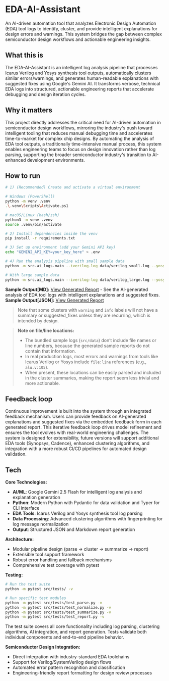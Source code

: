 # EDA-AI-Assistant

An AI-driven automation tool that analyzes Electronic Design Automation (EDA) tool logs to identify, cluster, and provide intelligent explanations for design errors and warnings. This system bridges the gap between complex semiconductor design workflows and actionable engineering insights.

## What this is

The EDA-AI-Assistant is an intelligent log analysis pipeline that processes Icarus Verilog and Yosys synthesis tool outputs, automatically clusters similar errors/warnings, and generates human-readable explanations with suggested fixes using Google's Gemini AI. It transforms verbose, technical EDA logs into structured, actionable engineering reports that accelerate debugging and design iteration cycles.

## Why it matters

This project directly addresses the critical need for AI-driven automation in semiconductor design workflows, mirroring the industry's push toward intelligent tooling that reduces manual debugging time and accelerates time-to-market for complex chip designs. By automating the analysis of EDA tool outputs, a traditionally time-intensive manual process, this system enables engineering teams to focus on design innovation rather than log parsing, supporting the broader semiconductor industry's transition to AI-enhanced development environments.

## How to run

```bash
# 1) (Recommended) Create and activate a virtual environment

# Windows (PowerShell)
python -m venv .venv  
.\.venv\Scripts\Activate.ps1  

# macOS/Linux (bash/zsh)
python3 -m venv .venv   
source .venv/bin/activate   

# 2) Install dependencies inside the venv
pip install -r requirements.txt   

# 3) Set up environment (add your Gemini API key)
echo "GEMINI_API_KEY=your_key_here" > .env

# 4) Run the analysis pipeline with small sample data
python -m src.ai_logs.main --iverilog-log data/verilog_small.log --yosys-log data/yosys_small.log

# With large sample data
python -m src.ai_logs.main --iverilog-log data/verilog_large.log --yosys-log data/yosys_large.log
```

**Sample Output[MD]:** [View Generated Report](data/reports/report.md) - See the AI-generated analysis of EDA tool logs with intelligent explanations and suggested fixes.  
**Sample Output[JSON]:** [View Generated Report](data/processed/results.json)   

> Note that some clusters with `warning` and `info` labels will not have a summary or suggested_fixes unless they are recurring, which is intended by design.

> **Note on file/line locations:**    
> - The bundled sample logs (`src/data`) don’t include file names or line numbers, because the generated sample reports do not contain that information.    
> - In real production logs, most errors and warnings from tools like Icarus Verilog or Yosys include `file:line` references (e.g., `alu.v:105`).    
> - When present, these locations can be easily parsed and included in the cluster summaries, making the report seem less trivial and more actionable.  

## Feedback loop

Continuous improvement is built into the system through an integrated feedback mechanism. Users can provide feedback on AI-generated explanations and suggested fixes via the embedded feedback form in each generated report. This iterative feedback loop drives model refinement and ensures the tool evolves with real-world engineering challenges. The system is designed for extensibility, future versions will support additional EDA tools (Synopsys, Cadence), enhanced clustering algorithms, and integration with a more robust CI/CD pipelines for automated design validation.

## Tech

**Core Technologies:**

- **AI/ML**: Google Gemini 2.5 Flash for intelligent log analysis and explanation generation
- **Python**: Modern Python with Pydantic for data validation and Typer for CLI interface
- **EDA Tools**: Icarus Verilog and Yosys synthesis tool log parsing
- **Data Processing**: Advanced clustering algorithms with fingerprinting for log message normalization
- **Output**: Structured JSON and Markdown report generation

**Architecture:**

- Modular pipeline design (parse → cluster → summarize → report)
- Extensible tool support framework
- Robust error handling and fallback mechanisms
- Comprehensive test coverage with pytest

**Testing:**

```bash
# Run the test suite
python -m pytest src/tests/ -v

# Run specific test modules
python -m pytest src/tests/test_parse.py -v
python -m pytest src/tests/test_normalize.py -v
python -m pytest src/tests/test_summarize.py -v
python -m pytest src/tests/test_report.py -v
```

The test suite covers all core functionality including log parsing, clustering algorithms, AI integration, and report generation. Tests validate both individual components and end-to-end pipeline behavior.

**Semiconductor Design Integration:**

- Direct integration with industry-standard EDA toolchains
- Support for Verilog/SystemVerilog design flows
- Automated error pattern recognition and classification
- Engineering-friendly report formatting for design review processes


